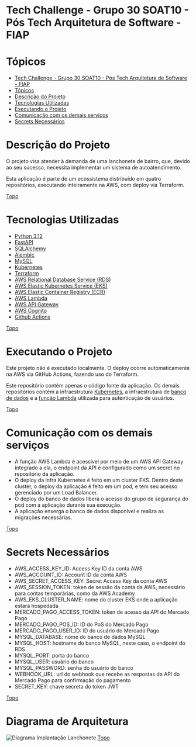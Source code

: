 # Tech Challenge - Grupo 30 SOAT10 - Pós Tech Arquitetura de Software - FIAP

# Tópicos
- [Tech Challenge - Grupo 30 SOAT10 - Pós Tech Arquitetura de Software - FIAP](#tech-challenge---grupo-30-soat10---pós-tech-arquitetura-de-software---fiap)
- [Tópicos](#tópicos)
- [Descrição do Projeto](#descrição-do-projeto)
- [Tecnologias Utilizadas](#tecnologias-utilizadas)
- [Executando o Projeto](#executando-o-projeto)
- [Comunicação com os demais serviços](#comunicação-com-os-demais-serviços)
- [Secrets Necessários](#secrets-necessários)


# Descrição do Projeto

O projeto visa atender à demanda de uma lanchonete de bairro, que, devido ao seu sucesso, necessita implementar um sistema de autoatendimento. 

Esta aplicação é parte de um ecossistema distribuído em quatro repositórios, executando inteiramente na AWS, com deploy via Terraform.

 [Topo](#tópicos)

# Tecnologias Utilizadas
- [Python 3.12](https://www.python.org/downloads/)
- [FastAPI](https://fastapi.tiangolo.com/)
- [SQLAlchemy](https://www.sqlalchemy.org/)
- [Alembic](https://alembic.sqlalchemy.org/)
- [MySQL](https://www.mysql.com/)
- [Kubernetes](https://kubernetes.io/)
- [Terraform](https://developer.hashicorp.com/terraform)
- [AWS Relational Database Service (RDS)](https://aws.amazon.com/pt/rds/)
- [AWS Elastic Kubernetes Service (EKS)](https://aws.amazon.com/pt/eks/)
- [AWS Elastic Container Registry (ECR)](https://aws.amazon.com/pt/ecr/)
- [AWS Lambda](https://aws.amazon.com/pt/lambda/)
- [AWS API Gateway](https://aws.amazon.com/pt/api-gateway/)
- [AWS Cognito](https://aws.amazon.com/pt/cognito/)
- [Github Actions](https://github.com/features/actions)

 [Topo](#tópicos)

# Executando o Projeto
Este projeto não é executado localmente. O deploy ocorre automaticamente na AWS via GitHub Actions, fazendo uso do Terraform.

Este repositório contém apenas o código fonte da aplicação. Os demais repositórios contém a infraestrutura [Kubernetes](https://github.com/tcsoat10/tech-challenger-soat10-phase3-k8s), a infraestrutura de [banco de dados](https://github.com/tcsoat10/tech-challenger-soat10-phase3-db) e a [função Lambda](https://github.com/tcsoat10/tech-challenger-soat10-phase3-lambda) utilizada para autenticação de usuários.

 [Topo](#tópicos)

# Comunicação com os demais serviços

- A função AWS Lambda é acessível por meio de um AWS API Gateway integrado a ela, o endpoint da API é configurado como um secret no repositório da aplicação.
- O deploy da infra Kubernetes é feito em um cluster EKS. Dentro deste cluster, o deploy da aplicação é feito em um pod, e tem seu acesso gerenciado por um Load Balancer.
- O deploy do banco de dados libera o acesso do grupo de segurança do pod com a aplicação durante sua execução.
- A aplicação enxerga o banco de dados disponível e realiza as migrações necessárias.

 [Topo](#tópicos)

# Secrets Necessários
- AWS_ACCESS_KEY_ID: Access Key ID da conta AWS
- AWS_ACCOUNT_ID: Account ID da conta AWS
- AWS_SECRET_ACCESS_KEY: Secret Access Key da conta AWS
- AWS_SESSION_TOKEN: token de sessão da conta da AWS, necessário para contas temporárias, como da AWS Academy
- AWS_EKS_CLUSTER_NAME: nome do cluster EKS onde a aplicação estará hospedada
- MERCADO_PAGO_ACCESS_TOKEN: token de acesso da API do Mercado Pago
- MERCADO_PAGO_POS_ID: ID do PoS do Mercado Pago
- MERCADO_PAGO_USER_ID: ID do usuário do Mercado Pago
- MYSQL_DATABASE: nome do banco de dados MySQL
- MYSQL_HOST: hostname do banco MySQL, neste caso, o endpoint do RDS
- MYSQL_PORT: porta do banco
- MYSQL_USER: usuário do banco
- MYSQL_PASSWORD: senha do usuário do banco
- WEBHOOK_URL: url do webhook que recebe as respostas da API do Mercado Pago para confirmação do pagamento
- SECRET_KEY: chave secreta do token JWT

 [Topo](#tópicos)

# Diagrama de Arquitetura
![Diagrama Implantação Lanchonete](https://github.com/user-attachments/assets/7717045c-5541-46dc-9180-ee56f0523bbd)
 [Topo](#tópicos)
